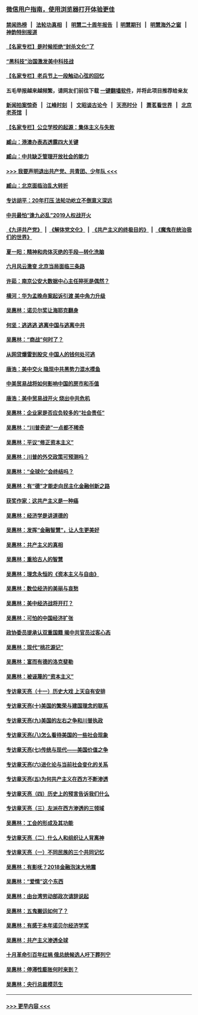 ### [微信用户指南，使用浏览器打开体验更佳](https://github.com/gfw-breaker/banned-news1/blob/master/indexes/wechat-guide.md?t=0)
#### [禁闻热榜](热点新闻.md?t=0)  &nbsp;&nbsp;|&nbsp;&nbsp; [法轮功真相](https://github.com/gfw-breaker/truth/blob/master/README.md?t=0) &nbsp;&nbsp;|&nbsp;&nbsp; [明慧二十周年报告](https://github.com/gfw-breaker/mh-reports/blob/master/README.md?t=0) &nbsp;&nbsp;|&nbsp;&nbsp;[明慧期刊](https://github.com/gfw-breaker/mh-qikan) &nbsp;&nbsp;|&nbsp;&nbsp; [明慧海外之窗](https://github.com/gfw-breaker/mh-news/blob/master/README.md?t=0) &nbsp;&nbsp;|&nbsp;&nbsp; [神韵特别报道](https://github.com/gfw-breaker/mh-news/blob/master/shenyun.md?t=0)
#### [【名家专栏】是时候拒绝“封杀文化”了](../pages/nsc423/n11814093.md?t=02092002) 
#### [“黑科技”治国激发美中科技战](../pages/nsc423/n11638056.md?t=02092002) 
#### [【名家专栏】老兵节上一段触动心弦的回忆](../pages/nsc423/n11646016.md?t=02092002) 
#### 五毛举报越来越频繁，请网友们前往下载 [一键翻墙软件](https://github.com/gfw-breaker/ssr-accounts)，并将此项目推荐给亲友
#### [新闻拍案惊奇](https://github.com/gfw-breaker/banned-news1/blob/master/pages/link4.md) &nbsp;&nbsp;|&nbsp;&nbsp; [江峰时刻](https://github.com/gfw-breaker/banned-news1/blob/master/pages/link4.md) &nbsp;&nbsp;|&nbsp;&nbsp; [文昭谈古论今](https://github.com/gfw-breaker/banned-news1/blob/master/pages/link4.md) &nbsp;&nbsp;|&nbsp;&nbsp; [天亮时分](https://github.com/gfw-breaker/banned-news1/blob/master/pages/link4.md) &nbsp;&nbsp;|&nbsp;&nbsp; [萧茗看世界](https://github.com/gfw-breaker/banned-news1/blob/master/pages/link4.md) &nbsp;&nbsp;|&nbsp;&nbsp; [北京老茶馆](https://github.com/gfw-breaker/banned-news1/blob/master/pages/link4.md) &nbsp;&nbsp;|&nbsp;&nbsp; 
#### [【名家专栏】公立学校的起源：集体主义与失败](../pages/nsc423/n11601833.md?t=02092002) 
#### [臧山：港澳办表态透露四大关键](../pages/nsc423/n11421628.md?t=02092002) 
#### [臧山：中共缺乏管理开放社会的能力](../pages/nsc423/n11407457.md?t=02092002) 
#### [>>> 我要声明退出共产党、共青团、少年队 <<<](https://github.com/begood0513/goodnews/blob/master/quit/letter.md) 
#### [臧山：北京面临治乱大转折](../pages/nsc423/n11406895.md?t=02092002) 
#### [专访胡平：20年打压 法轮功屹立不倒意义深远](../pages/nsc423/n11398800.md?t=02092002) 
#### [中共最怕“逢九必乱”2019人权战开火](../pages/nsc423/n11385248.md?t=02092002) 
#### [《九评共产党》](https://github.com/begood0513/9ping.md/blob/master/README.md) &nbsp;|&nbsp; [《解体党文化》](../../../../jtdwh.md/blob/master/README.md)  &nbsp;|&nbsp; [《共产主义的终极目的》](../../../../gczydzjmd.md/blob/master/README.md) &nbsp;|&nbsp; [《魔鬼在统治我们的世界》](../../../../mgztzwmdsj.md/blob/master/README.md) 
#### [夏一阳：精神和肉体灭绝的手段—转化洗脑](../pages/nsc423/n11368250.md?t=02092002) 
#### [六月风云激变 北京当局面临三条路](../pages/nsc423/n11313668.md?t=02092002) 
#### [许茹：南京公安大数据中心主任猝死是偶然？](../pages/nsc423/n11064744.md?t=02092002) 
#### [横河：华为孟晚舟案起诉引渡 美中角力升级](../pages/nsc423/n11027230.md?t=02092002) 
#### [吴惠林：诺贝尔奖让海耶克翻身](../pages/nsc423/n10890049.md?t=02092002) 
#### [何坚：逃逃逃 逃离中国与逃离中共](../pages/nsc423/n10592891.md?t=02092002) 
#### [吴惠林：“商战”何时了？](../pages/nsc423/n10573558.md?t=02092002) 
#### [从网贷爆雷到股灾 中国人的钱何处可逃](../pages/nsc423/n10572800.md?t=02092002) 
#### [唐浩：美中交火 隐现中共黑势力混水摸鱼](../pages/nsc423/n10544040.md?t=02092002) 
#### [中美贸易战将如何影响中国的房市和币值](../pages/nsc423/n10543697.md?t=02092002) 
#### [唐浩：美中贸易战开火 烧出中共危机](../pages/nsc423/n10540126.md?t=02092002) 
#### [吴惠林：企业家是否应负较多的“社会责任”](../pages/nsc423/n10535022.md?t=02092002) 
#### [吴惠林：“川普奇迹”一点都不稀奇](../pages/nsc423/n10512808.md?t=02092002) 
#### [吴惠林：平议“修正资本主义”](../pages/nsc423/n10495724.md?t=02092002) 
#### [吴惠林：川普的外交政策可预测吗？](../pages/nsc423/n10462387.md?t=02092002) 
#### [吴惠林：“全球化”会终结吗？](../pages/nsc423/n10452838.md?t=02092002) 
#### [吴惠林：有“德”才能走向民主化金融创新之路](../pages/nsc423/n10432292.md?t=02092002) 
#### [获奖作家：这共产主义是一种癌](../pages/nsc423/n10431541.md?t=02092002) 
#### [吴惠林：经济学是讲道德的](../pages/nsc423/n10398014.md?t=02092002) 
#### [吴惠林：发挥“金融智慧”，让人生更美好](../pages/nsc423/n10375019.md?t=02092002) 
#### [吴惠林：共产主义的真相](../pages/nsc423/n10351394.md?t=02092002) 
#### [吴惠林：重拾古人的智慧](../pages/nsc423/n10337691.md?t=02092002) 
#### [吴惠林：理念永恒的《资本主义与自由》](../pages/nsc423/n10316274.md?t=02092002) 
#### [吴惠林：数位经济的美丽与哀愁](../pages/nsc423/n10292946.md?t=02092002) 
#### [吴惠林：美中经济战将开打？](../pages/nsc423/n10258825.md?t=02092002) 
#### [吴惠林：可怕的中国经济扩张](../pages/nsc423/n10219147.md?t=02092002) 
#### [政协委员提承认双重国籍 揭中共官员过客心态](../pages/nsc423/n10208809.md?t=02092002) 
#### [吴惠林：现代“桃花源记”](../pages/nsc423/n10185234.md?t=02092002) 
#### [吴惠林：富而有德的洛克斐勒](../pages/nsc423/n10142264.md?t=02092002) 
#### [吴惠林：被诬蔑的“资本主义”](../pages/nsc423/n10124816.md?t=02092002) 
#### [专访章天亮（十一）历史大戏 上天自有安排](../pages/nsc423/n10094905.md?t=02092002) 
#### [专访章天亮(十)美国的繁荣与建国理念的联系](../pages/nsc423/n10094899.md?t=02092002) 
#### [专访章天亮(九)美国的左右之争和川普执政](../pages/nsc423/n10094889.md?t=02092002) 
#### [专访章天亮(八)怎么看待美国的一些社会现象](../pages/nsc423/n10094857.md?t=02092002) 
#### [专访章天亮(七)传统与现代——美国价值之争](../pages/nsc423/n10093140.md?t=02092002) 
#### [专访章天亮(六)进化论与当前社会变化的关系](../pages/nsc423/n10092036.md?t=02092002) 
#### [专访章天亮(五)为何共产主义在西方不断渗透](../pages/nsc423/n10083620.md?t=02092002) 
#### [专访章天亮（四）历史上的预言告诉我们什么](../pages/nsc423/n10083606.md?t=02092002) 
#### [专访章天亮（三）左派在西方渗透的三领域](../pages/nsc423/n10081115.md?t=02092002) 
#### [吴惠林：工会的形成及其功能](../pages/nsc423/n10080633.md?t=02092002) 
#### [专访章天亮（二）什么人和组织让人背离神](../pages/nsc423/n10076637.md?t=02092002) 
#### [专访章天亮（一）不同民族的三个共同记忆](../pages/nsc423/n10074188.md?t=02092002) 
#### [吴惠林：有影呒？2018金融泡沫大地震](../pages/nsc423/n10040534.md?t=02092002) 
#### [吴惠林：“爱情”这个东西](../pages/nsc423/n10019423.md?t=02092002) 
#### [吴惠林：由台湾劳动部政次请辞说起](../pages/nsc423/n9979679.md?t=02092002) 
#### [吴惠林：五鬼搬运如何了？](../pages/nsc423/n9925338.md?t=02092002) 
#### [吴惠林：有感于本年诺贝尔经济学奖](../pages/nsc423/n9871883.md?t=02092002) 
#### [吴惠林：共产主义渗透全球](../pages/nsc423/n9812748.md?t=02092002) 
#### [十月革命引百年红祸 俄总统候选人吁下葬列宁](../pages/nsc423/n9810182.md?t=02092002) 
#### [吴惠林：停滞性膨胀何时来到？](../pages/nsc423/n9764136.md?t=02092002) 
#### [吴惠林：央行总裁模范生](../pages/nsc423/n9728134.md?t=02092002) 

----
#### [ >>> 更早内容 <<< ](../indexes/nsc423-earlier.md)

